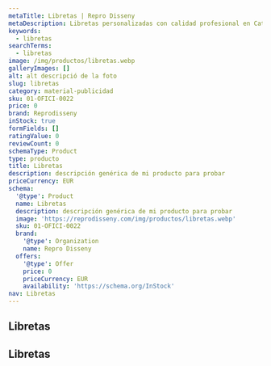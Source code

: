 ```yaml
---
metaTitle: Libretas | Repro Disseny
metaDescription: Libretas personalizadas con calidad profesional en Cataluña.
keywords:
  - libretas
searchTerms:
  - libretas
image: /img/productos/libretas.webp
galleryImages: []
alt: alt descripció de la foto
slug: libretas
category: material-publicidad
sku: 01-OFICI-0022
price: 0
brand: Reprodisseny
inStock: true
formFields: []
ratingValue: 0
reviewCount: 0
schemaType: Product
type: producto
title: Libretas
description: descripción genérica de mi producto para probar
priceCurrency: EUR
schema:
  '@type': Product
  name: Libretas
  description: descripción genérica de mi producto para probar
  image: 'https://reprodisseny.com/img/productos/libretas.webp'
  sku: 01-OFICI-0022
  brand:
    '@type': Organization
    name: Repro Disseny
  offers:
    '@type': Offer
    price: 0
    priceCurrency: EUR
    availability: 'https://schema.org/InStock'
nav: Libretas
---
```


## Libretas

## Libretas
